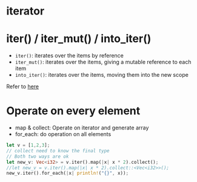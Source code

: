 # iterator

# iter() / iter_mut() / into_iter()

* `iter()`: iterates over the items by reference
* `iter_mut()`: iterates over the items, giving a mutable reference to each item
* `into_iter()`: iterates over the items, moving them into the new scope

Refer to [here](https://stackoverflow.com/questions/34733811/what-is-the-difference-between-iter-and-into-iter)

# Operate on every element

* map & collect: Operate on iterator and generate array
* for_each: do operation on all elements

```rust
let v = [1,2,3];
// collect need to know the final type
// Both two ways are ok
let new_v: Vec<i32> = v.iter().map(|x| x * 2).collect();
//let new_v = v.iter().map(|x| x * 2).collect::<Vec<i32>>();
new_v.iter().for_each(|x| println!("{}", x));
```

